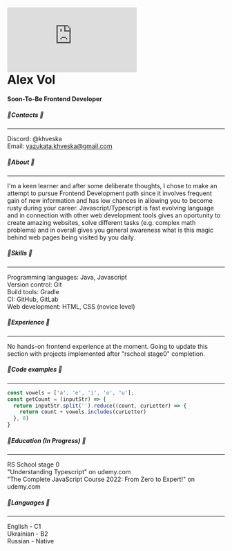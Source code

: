 ![Fox](https://www.chickensmoothie.com/oekaki/image/image.php?id=1769656&size=large&format=auto&rev=1386122047)
\
Alex Vol
=============
**Soon-To-Be Frontend Developer**  

##### :fox_face:Contacts :fox_face:

------------
Discord: @khveska\
Email: yazukata.khveska@gmail.com

##### :fox_face:About :fox_face:

------------
I'm a keen learner and after some deliberate thoughts, I chose to make an attempt to pursue Frontend Development path since it involves frequent gain of new information and has low chances in allowing you to become rusty during your career. Javascript/Typescript is fast evolving language and in connection with other web development tools gives an oportunity to create amazing websites, solve different tasks (e.g. complex math problems) and in overall gives you general awareness what is this magic behind web pages being visited by you daily.  

##### :fox_face:Skills :fox_face:

------------
Programming languages: Java, Javascript\
Version control: Git\
Build tools: Gradle\
CI: GitHub, GitLab\
Web development: HTML, CSS (novice level)

##### :fox_face:Experience :fox_face:

------------
No hands-on frontend experience at the moment. Going to update this section with projects implemented after "rschool stage0" completion.


##### :fox_face:Code examples :fox_face:

------------
```js
const vowels = ['a', 'e', 'i', 'o', 'u'];
const getCount = (inputStr) => {
  return inputStr.split('').reduce((count, curLetter) => {
    return count + vowels.includes(curLetter)
  }, 0)
}
```

##### :fox_face:Education (In Progress) :fox_face:

------------
RS School stage 0\
"Understanding Typescript" on udemy.com\
"The Complete JavaScript Course 2022: From Zero to Expert!" on udemy.com

##### :fox_face:Languages :fox_face:

------------
English - C1\
Ukrainian - B2\
Russian - Native
